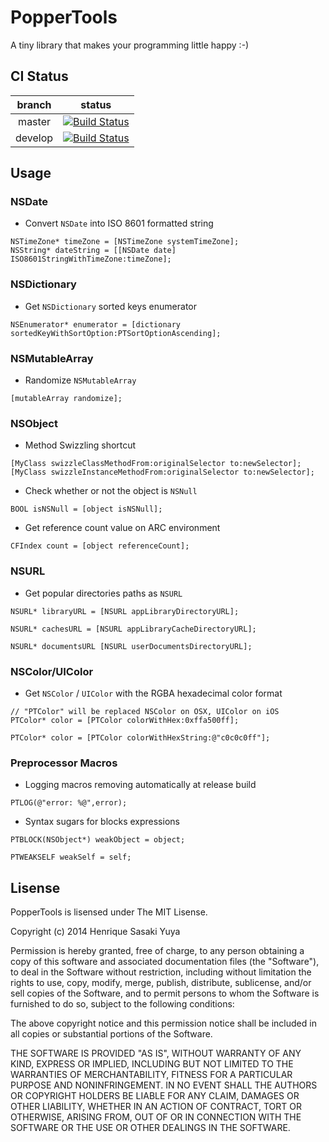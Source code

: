 # PopperTools


A tiny library that makes your programming little happy :-)

## CI Status


| branch | status |
|:-:|:-:|
| master | [![Build Status](https://travis-ci.org/moriturus/PopperTools.png?branch=master)](https://travis-ci.org/moriturus/PopperTools) |
| develop | [![Build Status](https://travis-ci.org/moriturus/PopperTools.png?branch=develop)](https://travis-ci.org/moriturus/PopperTools) |

## Usage


### NSDate

- Convert `NSDate` into ISO 8601 formatted string

```
NSTimeZone* timeZone = [NSTimeZone systemTimeZone];
NSString* dateString = [[NSDate date] ISO8601StringWithTimeZone:timeZone];
```

### NSDictionary

- Get `NSDictionary` sorted keys enumerator

```
NSEnumerator* enumerator = [dictionary sortedKeyWithSortOption:PTSortOptionAscending];
```

### NSMutableArray

- Randomize `NSMutableArray`

```
[mutableArray randomize];
```

### NSObject

- Method Swizzling shortcut

```
[MyClass swizzleClassMethodFrom:originalSelector to:newSelector];
[MyClass swizzleInstanceMethodFrom:originalSelector to:newSelector];
```

- Check whether or not the object is `NSNull`

```
BOOL isNSNull = [object isNSNull];
```

- Get reference count value on ARC environment

```
CFIndex count = [object referenceCount];
```

### NSURL

- Get popular directories paths as `NSURL`

```
NSURL* libraryURL = [NSURL appLibraryDirectoryURL];

NSURL* cachesURL = [NSURL appLibraryCacheDirectoryURL];

NSURL* documentsURL [NSURL userDocumentsDirectoryURL];
```

### NSColor/UIColor

- Get `NSColor` / `UIColor` with the RGBA hexadecimal color format

```
// "PTColor" will be replaced NSColor on OSX, UIColor on iOS 
PTColor* color = [PTColor colorWithHex:0xffa500ff];

PTColor* color = [PTColor colorWithHexString:@"c0c0c0ff"];
```

### Preprocessor Macros

- Logging macros removing automatically at release build

```
PTLOG(@"error: %@",error);
```

- Syntax sugars for blocks expressions

```
PTBLOCK(NSObject*) weakObject = object;

PTWEAKSELF weakSelf = self;
```

## Lisense


PopperTools is lisensed under The MIT Lisense.

Copyright (c) 2014 Henrique Sasaki Yuya

Permission is hereby granted, free of charge, to any person obtaining a copy of this software and associated documentation files (the "Software"), to deal in the Software without restriction, including without limitation the rights to use, copy, modify, merge, publish, distribute, sublicense, and/or sell copies of the Software, and to permit persons to whom the Software is furnished to do so, subject to the following conditions:

The above copyright notice and this permission notice shall be included in all copies or substantial portions of the Software.

THE SOFTWARE IS PROVIDED "AS IS", WITHOUT WARRANTY OF ANY KIND, EXPRESS OR IMPLIED, INCLUDING BUT NOT LIMITED TO THE WARRANTIES OF MERCHANTABILITY, FITNESS FOR A PARTICULAR PURPOSE AND NONINFRINGEMENT. IN NO EVENT SHALL THE AUTHORS OR COPYRIGHT HOLDERS BE LIABLE FOR ANY CLAIM, DAMAGES OR OTHER LIABILITY, WHETHER IN AN ACTION OF CONTRACT, TORT OR OTHERWISE, ARISING FROM, OUT OF OR IN CONNECTION WITH THE SOFTWARE OR THE USE OR OTHER DEALINGS IN THE SOFTWARE.
